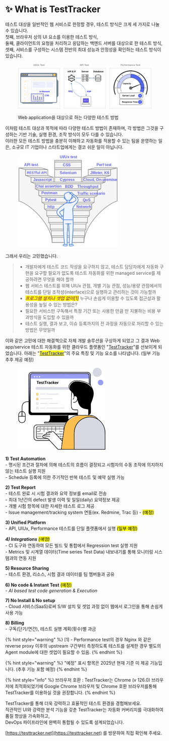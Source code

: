 # ✨ What is TestTracker

테스트 대상을 일반적인 웹 서비스로 한정할 경우, 테스트 방식은 크게 세 가지로 나눌 수 있습니다.\
첫째, 브라우저 상의 UI 요소를 이용한 테스트 방식,\
둘째, 클라이언트의 요청을 처리하고 응답하는 백엔드 서버를 대상으로 한 테스트 방식,\
셋째, 서비스를 구성하는 시스템 전반의 최대 성능과 안정성을 확인하는 테스트 방식이 있습니다.



<figure><img src="../.gitbook/assets/image (1).png" alt=""><figcaption><p>Web application을 대상으로 하는 다양한 테스트 방법</p></figcaption></figure>



이처럼 테스트 대상과 목적에 따라 다양한 테스트 방법이 존재하며, 각 방법은 그것을 구성하는 기반 기술, 실행 환경, 조작 방식이 모두 다를 수 있습니다.\
이러한 모든 테스트 방법을 충분히 이해하고 자동화를 적용할 수 있는 팀을 운영하는 일은, 소규모 IT 기업이나 스타트업에게는 결코 쉬운 일이 아닙니다.



<figure><img src="../.gitbook/assets/image (72).png" alt="" width="318"><figcaption></figcaption></figure>



그래서 우리는 고민했습니다.

> * 개발자에게 테스트 코드 작성을 요구하지 않고, 테스트 담당자에게 자동화 구현을 요구할 필요가 없도록 테스트 자동화를 위한 managed service를 제공하려면 무엇을 해야 할까
> * 웹 서비스 테스트를 위해 UIUx 관점, 개별 기능 관점, 성능/용량 관점에서의 테스트를 단일 조작성(interface)으로 실행하고 관리하는 것이 가능할까
> * _<mark style="color:purple;">프로그램 설치나 셋업 없이\[1]</mark>_ 누구나 손쉽게 이용할 수 있도록 접근성과 활용성을 높일 수 있는 방법은?
> * 필요한 서비스만 구독해서 특정 기간 또는 사용한 만큼 만 지불하는 비용 부과방식을 도입할 수 있을까
> * 테스트 실행, 결과 보고, 이슈 등록까지의 전 과정을 자동으로 처리할 수 있는 방법은 무엇일까



이와 같은 고민에 대한 해결책으로 자체 개발 솔루션을 구상하게 되었고 그 결과 Web app/service 테스트 자동화를 위한 클라우드 플랫폼인 "[TestTracker](https://testtracker.net)"를 선보이게 되었습니다. 아래는 "[<mark style="color:blue;">TestTracker</mark>](https://testtracker.net)"의 주요 특징 및 기능 요소를 나타냅니다. (일부 기능 추후 제공 예정)

<figure><img src="../.gitbook/assets/image.png" alt="" width="281"><figcaption></figcaption></figure>



**1) Test Automation**\
&#x20; \- 명시된 조건과 절차에 의해 테스트의 흐름이 결정되고 시험자의 수동 조작에 의지하지 않는 테스트 실행 지원\
&#x20; \- Schedule 등록에 의한 주기적인 반복 테스트 및 예약 실행 가능

**2) Test Report**\
&#x20; \- 테스트 완료 시 시험 결과와 요약 정보를 email로 전송\
&#x20; \- 최대 1년간의 defect 발생 이력 및 일일(daily) 요약정보 제공\
&#x20; \- 개별 시험 항목에 대한 자세한 테스트 로그 제공\
&#x20; \- Issue management/tracking system 연동(ex. Redmine, Trac 등) - <mark style="background-color:yellow;">(예정)</mark>

**3) Unified Platform**\
&#x20; \- API, UIUx, Performance 테스트를 단일 플랫폼에서 실행 <mark style="background-color:yellow;">(일부 예정)</mark>

_**4) Integrations**_ _<mark style="background-color:yellow;">(예정)</mark>_\
&#x20; _-_ CI 도구와 연동하여 모든 빌드 및 통합에서 Regression test 실행 지원\
&#x20; _-_ Metrics 및 시계열 데이터(Time series Test Data) 내보내기를 통해 모니터링 시스템과의 연동 지원

**5) Resource Sharing**\
&#x20; \- 테스트 환경, 리소스, 시험 결과 데이터를 팀 멤버들과 공유

**6) No code & Instant Test** <mark style="background-color:yellow;">(예정)</mark>\
&#x20; _- AI based test code generation & Execution_

**7) No Install & No setup**\
&#x20; \- Cloud 서비스(SaaS)로써 S/W 설치 및 셋업 과정 없이 웹에서 로그인을 통해 손쉽게 사용 가능

**8) Billing**\
&#x20; \- 구독(단기/연간), 테스트 실행 계획(횟수)별 과금



{% hint style="warning" %}
\[1] - Performance test의 경우 Nginx 와 같은 reverse proxy 이후의 upstream 구간부터 측정하도록 테스트를 설계한 경우 별도의 Agent module에 대한 셋업이 필요할 수 있음.
{% endhint %}

{% hint style="warning" %}
"예정" 표시 항목은 2025년 현재 기준 미 제공 기능입니다. (추후 기능 포함 예정)
{% endhint %}

{% hint style="info" %}
브라우저 호환 : TestTracker는 Chrome (v 126.0) 브라우저에 최적화되었기에 Google Chrome 브라우저 및 Chrome 호환 브라우저를통해 TestTracker를 이용하실 것을 권장합니다.
{% endhint %}



TestTracker를 통해 더욱 강력하고 효율적인 테스트 환경을 경험해보세요.\
직관적인 UI와 강력한 분석 기능을 갖춘 TestTracker는 자동화 커버리지를 극대화하여 품질 향상을 가속화하고,\
DevOps 파이프라인에 완벽히 통합될 수 있도록 설계되었습니다.

[https://testtracker.net](https://testtracker.net) 를 방문하여 직접 확인해 주세요.

